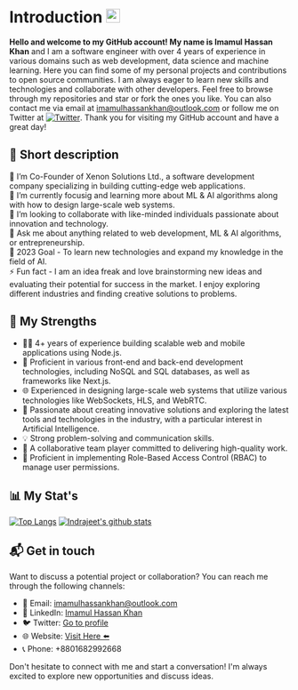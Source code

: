 # Introduction <img src="https://media.giphy.com/media/hvRJCLFzcasrR4ia7z/giphy.gif" width="25px">
<strong>Hello and welcome to my GitHub account! My name is Imamul Hassan Khan</strong> and I am a software engineer with over 4 years of experience in various domains such as web development, data science and machine learning. Here you can find some of my personal projects and contributions to open source communities. I am always eager to learn new skills and technologies and collaborate with other developers. Feel free to browse through my repositories and star or fork the ones you like. You can also contact me via email at imamulhassankhan@outlook.com or follow me on Twitter at [![Twitter](https://img.shields.io/twitter/url?label=Twitter&style=social&url=https%3A%2F%2Ftwitter.com%2FImamul_hk)](https://twitter.com/intent/tweet?text=Wow:&url=https%3A%2F%2Fimamul-hassan-portfolio.web.app%2F). Thank you for visiting my GitHub account and have a great day!

## 🧑 Short description
💼 I’m Co-Founder of Xenon Solutions Ltd., a software development company specializing in building cutting-edge web applications.<br>
🌱 I’m currently focusig and learning more about ML & AI algorithms along with how to design large-scale web systems.<br>
👯 I’m looking to collaborate with like-minded individuals passionate about innovation and technology.<br>
💬 Ask me about anything related to web development, ML & AI algorithms, or entrepreneurship.<br>
🥅 2023 Goal - To learn new technologies and expand my knowledge in the field of AI.<br>
⚡ Fun fact - I am an idea freak and love brainstorming new ideas and evaluating their potential for success in the market. I enjoy exploring different industries and finding creative solutions to problems.<br>

## 🚀 My Strengths
- 👨‍💻 4+ years of experience building scalable web and mobile applications using Node.js.
- 🔧 Proficient in various front-end and back-end development technologies, including NoSQL and SQL databases, as well as frameworks like Next.js.
- 🌐 Experienced in designing large-scale web systems that utilize various technologies like WebSockets, HLS, and WebRTC.
- 🤖 Passionate about creating innovative solutions and exploring the latest tools and technologies in the industry, with a particular interest in Artificial Intelligence.
- 💡 Strong problem-solving and communication skills.
- 🤝 A collaborative team player committed to delivering high-quality work.
- 🔐 Proficient in implementing Role-Based Access Control (RBAC) to manage user permissions.

## 📊 My Stat's
[comment]: <[![willianrod's wakatime stats](https://github-readme-stats.vercel.app/api/wakatime?username=imamulhassankhan)](https://github.com/anuraghazra/github-readme-stats)>
[![Top Langs](https://github-readme-stats.vercel.app/api/top-langs/?username=mimamulhassankhan&hide=css,html)](https://github.com/anuraghazra/github-readme-stats)
[![Indrajeet's github stats](https://github-readme-stats.vercel.app/api?username=mimamulhassankhan&count_private=true&include_all_commits=true&theme=onedark)](https://google.com)

## 📬 Get in touch
Want to discuss a potential project or collaboration? You can reach me through the following channels:
- 📧 Email: imamulhassankhan@outlook.com
- 💬 LinkedIn: [Imamul Hassan Khan](https://www.linkedin.com/in/imamul-hassan-khan/)
- 🐦 Twitter: [Go to profile](https://twitter.com/imamul_hk)
- 🌐 Website: [Visit Here ⬅️](https://imamul-hassan-portfolio.web.app/ )
- 📞 Phone: +8801682992668

Don't hesitate to connect with me and start a conversation! I'm always excited to explore new opportunities and discuss ideas.
